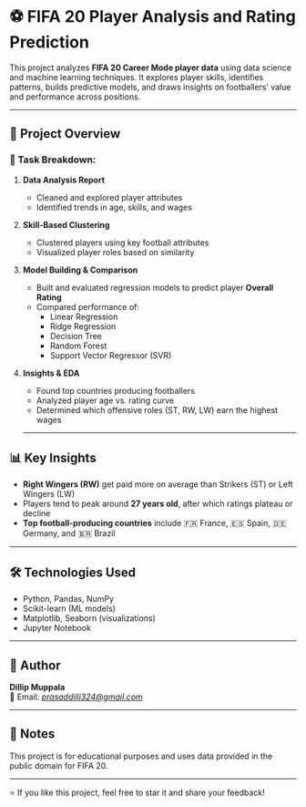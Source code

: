 # ⚽ FIFA 20 Player Analysis and Rating Prediction

This project analyzes **FIFA 20 Career Mode player data** using data science and machine learning techniques. It explores player skills, identifies patterns, builds predictive models, and draws insights on footballers’ value and performance across positions.

---

## 📁 Project Overview

### 🧪 Task Breakdown:

1. **Data Analysis Report**  
   - Cleaned and explored player attributes  
   - Identified trends in age, skills, and wages  

2. **Skill-Based Clustering**  
   - Clustered players using key football attributes  
   - Visualized player roles based on similarity

3. **Model Building & Comparison**  
   - Built and evaluated regression models to predict player **Overall Rating**  
   - Compared performance of:
     - Linear Regression
     - Ridge Regression
     - Decision Tree
     - Random Forest
     - Support Vector Regressor (SVR)

4. **Insights & EDA**  
   - Found top countries producing footballers  
   - Analyzed player age vs. rating curve  
   - Determined which offensive roles (ST, RW, LW) earn the highest wages
  
   ---

## 📊 Key Insights

- **Right Wingers (RW)** get paid more on average than Strikers (ST) or Left Wingers (LW)
- Players tend to peak around **27 years old**, after which ratings plateau or decline
- **Top football-producing countries** include 🇫🇷 France, 🇪🇸 Spain, 🇩🇪 Germany, and 🇧🇷 Brazil

---

## 🛠️ Technologies Used

- Python, Pandas, NumPy
- Scikit-learn (ML models)
- Matplotlib, Seaborn (visualizations)
- Jupyter Notebook

---

## 👤 Author

**Dillip Muppala**    
📧 Email: *prasaddilli324@gmail.com*  

---

## 📌 Notes

This project is for educational purposes and uses data provided in the public domain for FIFA 20.

---

⭐ If you like this project, feel free to star it and share your feedback!
